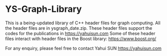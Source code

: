 # YS-Graph-Library

This is a being-updated library of C++ header files for graph computing. All the header files are in ysgraph_date.zip. These header files support the codes for the publications in https://yahuisun.com Some of these header files interact with header files in the Boost library: https://www.boost.org/

For any enquiry, please feel free to contact Yahui SUN https://yahuisun.com




